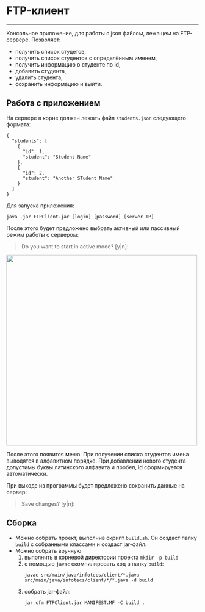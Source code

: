# FTP-клиент
***
Консольное приложение, для работы с json файлом, лежащем на FTP-сервере. Позволяет:
* получить список студетов,
* получить список студентов с определённым именем,
* получить информацию о студенте по id,
* добавить студента,
* удалить студента,
* сохранить информацию и выйти.

## Работа с приложением

На сервере в корне должен лежать файл `students.json` следующего формата:

``` 
{
  "students": [
    {
      "id": 1,
      "student": "Student Name"
    },
    {
      "id": 2,
      "student": "Another STudent Name"
    }
  ]
}
```

Для запуска приложения:
```
java -jar FTPClient.jar [login] [password] [server IP]
```
После этого будет предложено выбрать активный или пассивный режим работы с сервером:
> Do you want to start in active mode? [y|n]:

<img src="https://cloudzy.com/wp-content/uploads/ftp-active-vs-passive-e1638177916888-1536x852.webp" width="500">

После этого появится меню. При получении списка студентов имена выводятся в алфавитном порядке.
При добавлении нового студента допустимы буквы латинского алфавита и пробел, id сформируется автоматически.

При выходе из программы будет предложено сохранить данные на сервер:
> Save changes? [y|n]: 

## Сборка
* Можно собрать проект, выполнив скрипт `build.sh`. Он создаст папку `build` с собранными классами и создаст jar-файл. 
* Можно собрать вручную
  1. выполнить в корневой директории проекта `mkdir -p build`
  2. с помощью `javac` скомпилировать код в папку `build`:
        ```
        javac src/main/java/infotecs/client/*.java src/main/java/infotecs/client/*/*.java -d build
        ```
  3. собрать  jar-файл:
        ```
        jar cfm FTPClient.jar MANIFEST.MF -C build .
        ```
